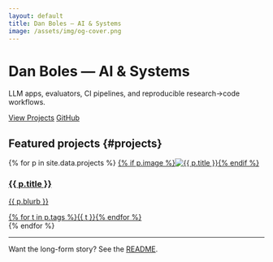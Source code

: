 ```yaml
---
layout: default
title: Dan Boles — AI & Systems
image: /assets/img/og-cover.png
---
```


<div class="hero">
  <h1>Dan Boles — AI &amp; Systems</h1>
  <p class="tagline">LLM apps, evaluators, CI pipelines, and reproducible research→code workflows.</p>
  <p class="cta-row">
    <a class="btn" href="#projects">View Projects</a>
    <a class="btn btn-secondary" href="https://github.com/dboles99">GitHub</a>
  </p>
</div>

## Featured projects {#projects}

<div class="cards">
{% for p in site.data.projects %}
  <a class="card" href="{{ p.url }}" target="_blank">
    {% if p.image %}<img src="{{ p.image }}" alt="{{ p.title }}" />{% endif %}
    <div class="card-body">
      <h3>{{ p.title }}</h3>
      <p>{{ p.blurb }}</p>
      <div class="tags">
        {% for t in p.tags %}<span class="tag">{{ t }}</span>{% endfor %}
      </div>
    </div>
  </a>
{% endfor %}
</div>

---

Want the long-form story? See the <a href="https://github.com/dboles99/dboles99.github.io#readme">README</a>.